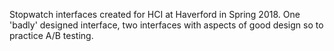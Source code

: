 Stopwatch interfaces created for HCI at Haverford in Spring 2018. 
One 'badly' designed interface, two interfaces with aspects of good design so to practice A/B testing.
